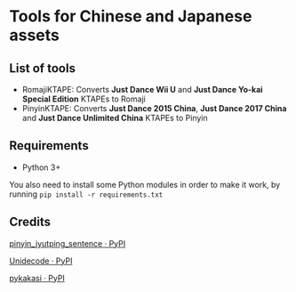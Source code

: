 
# Tools for Chinese and Japanese assets
## List of tools
- RomajiKTAPE: Converts **Just Dance Wii U** and **Just Dance Yo-kai Special Edition** KTAPEs to Romaji
- PinyinKTAPE: Converts **Just Dance 2015 China**, **Just Dance 2017 China** and **Just Dance Unlimited China** KTAPEs to Pinyin

## Requirements
- Python 3+

You also need to install some Python modules in order to make it work, by running ``pip install -r requirements.txt``

## Credits
[pinyin_jyutping_sentence · PyPI](https://pypi.org/project/pinyin_jyutping_sentence/)

[Unidecode · PyPI](https://pypi.org/project/Unidecode/)

[pykakasi · PyPI](https://pypi.org/project/pykakasi/)